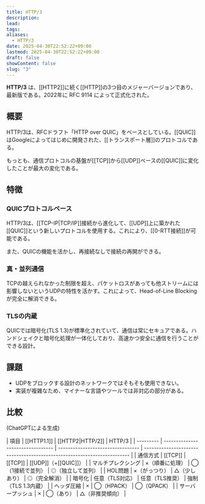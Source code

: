 ```yaml
---
title: HTTP/3
description: 
lead: 
tags: 
aliases:
  - HTTP/3
date: 2025-04-30T22:52:22+09:00
lastmod: 2025-04-30T22:52:22+09:00
draft: false
showContent: false
slug: "3"
---
```

**HTTP/3** は、[[HTTP2]]に続く[[HTTP]]の3つ目のメジャーバージョンであり、最新版である。2022年に RFC 9114 によって正式化された。

## 概要
HTTP/3は、RFCドラフト「HTTP over QUIC」をベースとしている。[[QUIC]]はGoogleによってはじめに開発された、[[トランスポート層]]のプロトコルである。

もっとも、通信プロトコルの基盤が[[TCP]]から[[UDP]]ベースの[[QUIC]]に変化したことが最大の変化である。

## 特徴
### QUICプロトコルベース
HTTP/3は、[[TCP-IP|TCP/IP]]接続から進化して、[[UDP]]上に築かれた[[QUIC]]という新しいプロトコルを使用する。これにより、[[0-RTT接続]]が可能である。

また、QUICの機能を活かし、再接続なしで接続の再開ができる。

### 真・並列通信
TCPの越えられなかった制限を超え、パケットロスがあっても他ストリームには影響しないというUDPの特性を活かす。これによって、Head-of-Line Blockingが完全に解消できる。

### TLSの内蔵
QUICでは暗号化(TLS 1.3)が標準化されていて、通信は常にセキュアである。ハンドシェイクと暗号化処理が一体化しており、高速かつ安全に通信を行うことができる設計。

## 課題
- UDPをブロックする設計のネットワークではそもそも使用できない。
- 実装が複雑なため、マイナーな言語やツールでは非対応の部分がある。

## 比較
(ChatGPTによる生成)

| 項目        | [[HTTP1.1]]             | [[HTTP2|HTTP/2]]                | HTTP/3                                                                   |
| --------- | --------------------------------- | --------------------------------- | ------------------------------------------------------------------------ |
| 通信方式      | [[TCP]] | [[TCP]] | [[UDP]]（+[[QUIC]]） |
| マルチプレクシング | ×（順番に処理）                          | ◯（1接続で並列）                         | ◎（独立して並列）                                                                |
| HOL問題     | ×（がっつり）                           | △（少しあり）                           | ◎（完全解消）                                                                  |
| 暗号化       | 任意（TLS対応）                         | 任意（TLS推奨）                         | 強制（TLS 1.3内蔵）                                                            |
| ヘッダ圧縮     | ×                                 | ◯（HPACK）                          | ◯（QPACK）                                                                 |
| サーバープッシュ  | ×                                 | ◯（あり）                             | △（非推奨傾向）                                                                 |
